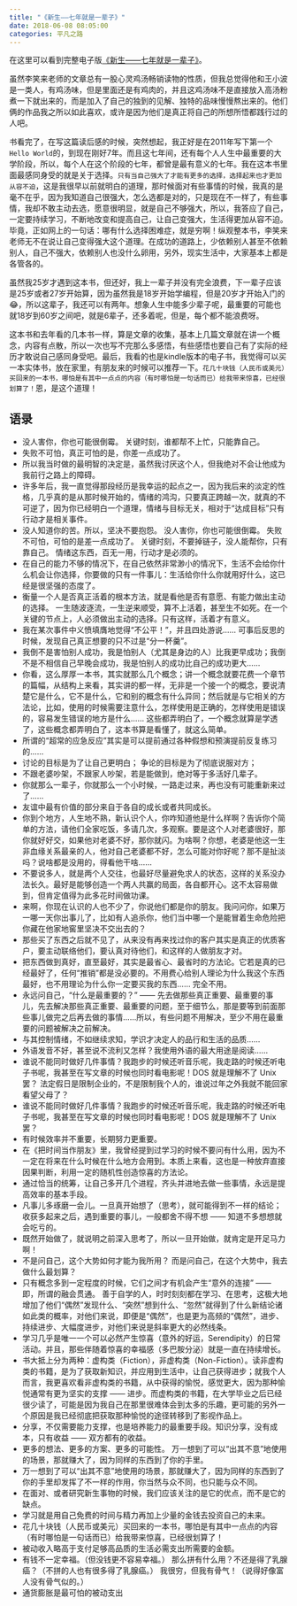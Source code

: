 ```yaml
---
title: "《新生——七年就是一辈子》"
date: 2018-06-08 08:05:00
categories: 平凡之路
---
```


在这里可以看到完整电子版[《新生——七年就是一辈子》](https://b.xinshengdaxue.com/)。

虽然李笑来老师的文章总有一股心灵鸡汤畅销读物的性质，但我总觉得他和王小波是一类人，有鸡汤味，但是里面还是有鸡肉的，并且这鸡汤味不是直接放入高汤粉煮一下就出来的，而是加入了自己的独到的见解、独特的品味慢慢熬出来的。他们俩的作品我之所以如此喜欢，或许是因为他们是真正将自己的所想所悟都践行过的人吧。

<!--more-->

书看完了，在写这篇读后感的时候，突然想起，我正好是在2011年写下第一个`Hello World`的，到现在刚好7年。而且这七年间，还有每个人人生中最重要的大学阶段，所以，每个人在这个阶段的七年，都曾是最有意义的七年。我在这本书里面最感同身受的就是关于选择。`只有当自己强大了才能有更多的选择，选择起来也才更加从容不迫`，这是我很早以前就明白的道理，那时候面对有些事情的时候，我真的是毫不在乎，因为我知道自己很强大，怎么选都是对的，只是现在不一样了，有些事情，我却不敢主动去选，愿意很明显，就是自己不够强大，所以，我答应了自己，一定要持续学习，不断地改变和提高自己，让自己变强大，生活得更加从容不迫。毕竟，正如网上的一句话：哪有什么选择困难症，就是穷啊！纵观整本书，李笑来老师无不在说让自己变得强大这个道理。在成功的道路上，少依赖别人甚至不依赖别人，自己不强大，依赖别人也没什么卵用，另外，现实生活中，大家基本上都是各管各的。

虽然我25岁才遇到这本书，但还好，我上一辈子并没有完全浪费，下一辈子应该是25岁或者27岁开始算，因为虽然我是18岁开始学编程，但是20岁才开始入门的😂，所以这辈子，我还可以有两年。想象人生中能多少辈子呢，最重要的可能也就18岁到60岁之间吧，就是6辈子，还多着呢，但是，每个都不能浪费呀。

这本书和去年看的几本书一样，算是文章的收集，基本上几篇文章就在讲一个概念，内容有点散，所以一次也写不完那么多感悟，有些感悟也要自己有了实际的经历才敢说自己感同身受吧。最后，我看的也是kindle版本的电子书，我觉得可以买一本实体书，放在家里，有朋友来的时候可以推荐一下。`花几十块钱（人民币或美元）买回来的一本书，哪怕是有其中一点点的内容（有时哪怕是一句话而已）给我带来惊喜，已经很划算了！`恩，是这个道理！

## 语录

- 没人害你，你也可能很倒霉。 关键时刻，谁都帮不上忙，只能靠自己。
- 失败不可怕，真正可怕的是，你差一点成功了。
- 所以我当时做的最明智的决定是，虽然我讨厌这个人，但我绝对不会让他成为我前行之路上的障碍。
- 许多年后，我一直觉得那段经历是我幸运的起点之一，因为我后来的淡定的性格，几乎真的是从那时候开始的，情绪的鸿沟，只要真正跨越一次，就真的不可逆了，因为你已经明白一个道理，情绪与目标无关，相对于“达成目标”只有行动才是相关事件。
- 没人知道你的苦。所以，坚决不要抱怨。 没人害你，你也可能很倒霉。 失败不可怕，可怕的是差一点成功了。 关键时刻，不要掉链子，没人能帮你，只有靠自己。 情绪这东西，百无一用，行动才是必须的。
- 在自己的能力不够的情况下，在自己依然非常渺小的情况下，生活不会给你什么机会让你选择，你要做的只有一件事儿：生活给你什么你就用好什么，这已经是很坚强的态度了。
- 衡量一个人是否真正活着的根本方法，就是看他是否有意愿、有能力做出主动的选择。 一生随波逐流，一生逆来顺受，算不上活着，甚至生不如死。在一个关键的节点上，人必须做出主动的选择。只有这样，活着才有意义。
- 我在某次事件中义愤填膺地觉得“不公平！”，并且四处游说…… 可事后反思的时候，发现自己真正想要的只不过是“分一杯羹”。
- 我倒不是害怕别人成功，我是怕别人（尤其是身边的人）比我更早成功；我倒不是不相信自己早晚会成功，我是怕别人的成功比自己的成功更大……
- 你看，这么厚厚一本书，其实就那么几个概念；讲一个概念就要花费一个章节的篇幅，从结构上来看，其实讲的都一样，无非是一个接一个的概念，要说清楚它是什么，它不是什么，它和别的概念有什么异同；然后就是与它相关的方法论，比如，使用的时候需要注意什么，怎样使用是正确的，怎样使用是错误的，容易发生错误的地方是什么…… 这些都弄明白了，一个概念就算是学透了，这些概念都弄明白了，这本书算是看懂了，就这么简单。
- 所谓的“超常的应急反应”其实是可以提前通过各种假想和预演提前反复练习的……
- 讨论的目标是为了让自己更明白； 争论的目标是为了彻底说服对方；
- 不跟老婆吵架，不跟家人吵架，若是能做到，绝对等于多活好几辈子。
- 你就那么一辈子，你就那么一个小时候，一路走过来，再也没有可能重新来过了……
- 友谊中最有价值的部分来自于各自的成长或者共同成长。
- 你到个地方，人生地不熟，新认识个人，你咋知道他是什么样啊？告诉你个简单的方法，请他们全家吃饭，多请几次，多观察。要是这个人对老婆很好，那你就好好交，如果他对老婆不好，那你就闪。为啥啊？你想，老婆是他这一生非血缘关系最亲的人，他对自己老婆都不好，怎么可能对你好呢？那不是扯淡吗？说啥都是没用的，得看他干啥……
- 不要说多人，就是两个人交往，也最好尽量避免求人的状态，这样的关系没办法长久。最好是能够创造一个两人共赢的局面，各自都开心。这不太容易做到，但肯定值得为此多花时间做功课。
- 来啊，你现在认识的人也不少了，你说他们都是你的朋友。我问问你，如果万一哪一天你出事儿了，比如有人追杀你，他们当中哪一个是能冒着生命危险把你藏在他家地窖里坚决不交出去的？
- 那些买了东西之后就不见了，从来没有再来找过你的客户其实是真正的优质客户，要主动联络他们，要认真对待他们，和这样的人做朋友才对。
- 把东西做到真好，直至最好，其实是最省心、最省时的方法论。它若是真的已经最好了，任何“推销”都是没必要的。不用费心给别人理论为什么我这个东西最好，也不用理论为什么你一定要买我的东西…… 完全不用。
- 永远问自己，“什么是最重要的？” —— 先去做那些真正重要、最重要的事儿，先去解决那些真正重要、最重要的问题，至于细节么，那是要等到前面那些事儿做完之后再去做的事情……所以，有些问题不用解决，至少不用在最重要的问题被解决之前解决。
- 与其控制情绪，不如继续求知，学识才决定人的品行和生活的品质……
- 外语发音不好，甚至说不流利又怎样？我使用外语的最大用途是阅读……
- 谁说不能同时做好几件事情？我跑步的时候还听音乐呢，我走路的时候还听电子书呢，我甚至在写文章的时候也同时看电影呢！DOS 就是理解不了 Unix 罢？ 法定假日是限制企业的，不是限制我个人的，谁说过年之外我就不能回家看望父母了？
- 谁说不能同时做好几件事情？我跑步的时候还听音乐呢，我走路的时候还听电子书呢，我甚至在写文章的时候也同时看电影呢！DOS 就是理解不了 Unix 罢？
- 有时候效率并不重要，长期努力更重要。
- 在《把时间当作朋友》里，我曾经提到过学习的时候不要问有什么用，因为不一定在将来在什么时候在什么地方会用到。本质上来看，这也是一种放弃直接因果判断，利用一定的随机性创造惊喜的方法论。
-  通过恰当的统筹，让自己多开几个进程，齐头并进地去做一些事情，永远是提高效率的基本手段。
- 凡事儿多琢磨一会儿。一旦真开始想了（思考），就可能得到不一样的结论；收获多起来之后，遇到重要的事儿，一般都舍不得不想 —— 知道不多想想就会吃亏的。
- 既然开始做了，就说明之前深入思考了，所以一旦开始做，就肯定是开足马力啊！
- 不是问自己，这个大势如何才能为我所用？ 而是问自己，在这个大势中，我去做什么最划算？
- 只有概念多到一定程度的时候，它们之间才有机会产生“意外的连接” —— 即，所谓的融会贯通。 善于自学的人，时时刻刻都在学习、在思考，这极大地增加了他们“偶然”发现什么、“突然”想到什么、“忽然”就得到了什么新结论诸如此类的概率，对他们来说，即便是“偶然”，也是更为高频的“偶然”，进步、持续进步、大幅度进步，对他们来说是斜率更大的必然线条。
- 学习几乎是唯一一个可以必然产生惊喜（意外的好运，Serendipity）的日常活动。并且，那些伴随着惊喜的幸福感（多巴胺分泌）就是一直在持续增长。
- 书大抵上分为两种：虚构类（Fiction），非虚构类（Non-Fiction）。读非虚构类的书籍，是为了获取新知识，并应用到生活中，让自己获得进步；就我个人而言，我更喜欢看非虚构类的书籍，从中获得的愉悦，感觉更大，因为那种愉悦通常有更为坚实的支撑 —— 进步。而虚构类的书籍，在大学毕业之后已经很少读了，可能是因为我自己在那里很难体会到太多的乐趣，更可能的另外一个原因是我已经彻底把获取那种愉悦的途径转移到了影视作品上。
- 分享，不仅需要能力支撑，也是培养能力的最重要手段。知识分享，没有成本，只有收益 —— 双方都有的收益。
- 更多的想法、更多的方案、更多的可能性。 万一想到了可以“出其不意”地使用的场景，那就赚大了，因为同样的东西到了你的手里。
- 万一想到了可以“出其不意”地使用的场景，那就赚大了，因为同样的东西到了你的手里却发挥了不一样的作用，你当然与众不同，也只能与众不同。
- 在面对、或者研究新生事物的时候，我们应该关注的是它的优点，而不是它的缺点。 
-  学习就是用自己免费的时间与精力再加上少量的金钱去投资自己的未来。 
- 花几十块钱（人民币或美元）买回来的一本书，哪怕是有其中一点点的内容（有时哪怕是一句话而已）给我带来惊喜，已经很划算了！
- 被动收入略高于支付足够高品质的生活必需支出所需要的金额。
- 有钱不一定幸福。（但没钱更不容易幸福。） 那么拼有什么用？不还是得了乳腺癌？（不拼的人也有很多得了乳腺癌。） 我很穷，但我有骨气！（说得好像富人没有骨气似的。）
- 通货膨胀是最可怕的被动支出